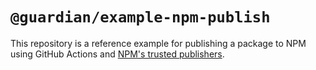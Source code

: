 # `@guardian/example-npm-publish`

This repository is a reference example for publishing a package to NPM using GitHub Actions and [NPM's trusted publishers](https://docs.npmjs.com/trusted-publishers).

